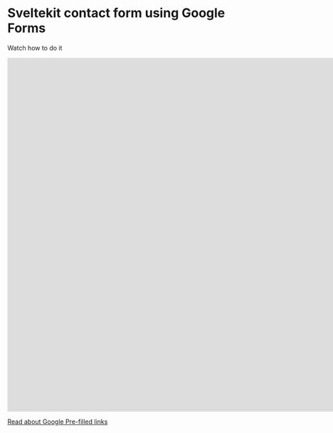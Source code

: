 # Sveltekit contact form using Google Forms

Watch how to do it

<iframe width="1900" height="796" src="https://www.youtube.com/embed/mBXEnakkUIM" title="YouTube video player" frameborder="0" allow="accelerometer; autoplay; clipboard-write; encrypted-media; gyroscope; picture-in-picture"></iframe>

[Read about Google Pre-filled links](https://webjeda.com/blog/google-pre-filled-forms)
